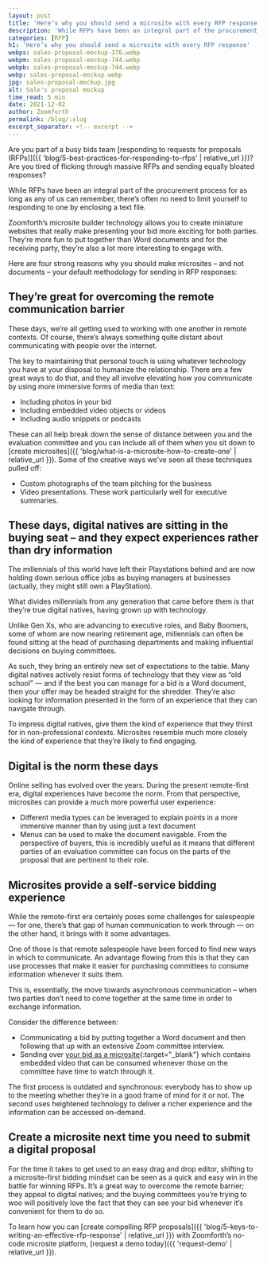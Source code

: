 ```yaml
---
layout: post
title: 'Here’s why you should send a microsite with every RFP response'
description: 'While RFPs have been an integral part of the procurement process for as long as any of us can remember, there’s often no need to limit yourself to responding to one by enclosing a text file.'
categories: [RFP]
h1: 'Here’s why you should send a microsite with every RFP response'
webps: sales-proposal-mockup-376.webp
webpm: sales-proposal-mockup-744.webp
webpb: sales-proposal-mockup-744.webp
webp: sales-proposal-mockup.webp
jpg: sales-proposal-mockup.jpg
alt: Sale's proposal mockup 
time_read: 5 min
date: 2021-12-02
author: Zoomforth
permalink: /blog/:slug
excerpt_separator: <!-- excerpt -->
---
```

Are you part of a busy bids team [responding to requests for proposals (RFPs)]({{ 'blog/5-best-practices-for-responding-to-rfps' | relative_url }})? Are you tired of flicking through massive RFPs and sending equally bloated responses?
<!-- excerpt -->

While RFPs have been an integral part of the procurement process for as long as any of us can remember, there’s often no need to limit yourself to responding to one by enclosing a text file.

Zoomforth’s microsite builder technology allows you to create miniature websites that really make presenting your bid more exciting for both parties. They’re more fun to put together than Word documents and for the receiving party, they’re also a lot more interesting to engage with.

Here are four strong reasons why you should make microsites – and not documents – your default methodology for sending in RFP responses:

## They’re great for overcoming the remote communication barrier

These days, we’re all getting used to working with one another in remote contexts. Of course, there’s always something quite distant about communicating with people over the internet.

The key to maintaining that personal touch is using whatever technology you have at your disposal to humanize the relationship. There are a few great ways to do that, and they all involve elevating how you communicate by using more immersive forms of media than text:

* Including photos in your bid
* Including embedded video objects or videos
* Including audio snippets or podcasts

These can all help break down the sense of distance between you and the evaluation committee and you can include all of them when you sit down to [create microsites]({{ 'blog/what-is-a-microsite-how-to-create-one' | relative_url }}). Some of the creative ways we’ve seen all these techniques pulled off:

* Custom photographs of the team pitching for the business
* Video presentations. These work particularly well for executive summaries.

## These days, digital natives are sitting in the buying seat – and they expect experiences rather than dry information

The millennials of this world have left their Playstations behind and are now holding down serious office jobs as buying managers at businesses (actually, they might still own a PlayStation).

What divides millennials from any generation that came before them is that they’re true digital natives, having grown up with technology.

Unlike Gen Xs, who are advancing to executive roles, and Baby Boomers, some of whom are now nearing retirement age, millennials can often be found sitting at the head of purchasing departments and making influential decisions on buying committees.

As such, they bring an entirely new set of expectations to the table. Many digital natives actively resist forms of technology that they view as “old school” — and if the best you can manage for a bid is a Word document, then your offer may be headed straight for the shredder. They’re also looking for information presented in the form of an experience that they can navigate through.

To impress digital natives, give them the kind of experience that they thirst for in non-professional contexts. Microsites resemble much more closely the kind of experience that they’re likely to find engaging.

## Digital is the norm these days

Online selling has evolved over the years. During the present remote-first era, digital experiences have become the norm. From that perspective, microsites can provide a much more powerful user experience:

* Different media types can be leveraged to explain points in a more immersive manner than by using just a text document
* Menus can be used to make the document navigable. From the perspective of buyers, this is incredibly useful as it means that different parties of an evaluation committee can focus on the parts of the proposal that are pertinent to their role.

## Microsites provide a self-service bidding experience

While the remote-first era certainly poses some challenges for salespeople — for one, there’s that gap of human communication to work through — on the other hand, it brings with it some advantages.

One of those is that remote salespeople have been forced to find new ways in which to communicate. An advantage flowing from this is that they can use processes that make it easier for purchasing committees to consume information whenever it suits them.

This is, essentially, the move towards asynchronous communication – when two parties don’t need to come together at the same time in order to exchange information.

Consider the difference between:

* Communicating a bid by putting together a Word document and then following that up with an extensive Zoom committee interview.
* Sending over [your bid as a microsite]({{'blog/how-to-make-an-online-proposal-with-a-microsite'|relative_url}}){:target="_blank"} which contains embedded video that can be consumed whenever those on the committee have time to watch through it.

The first process is outdated and synchronous: everybody has to show up to the meeting whether they’re in a good frame of mind for it or not. The second uses heightened technology to deliver a richer experience and the information can be accessed on-demand.

## Create a microsite next time you need to submit a digital proposal

For the time it takes to get used to an easy drag and drop editor, shifting to a microsite-first bidding mindset can be seen as a quick and easy win in the battle for winning RFPs. It’s a great way to overcome the remote barrier; they appeal to digital natives; and the buying committees you’re trying to woo will positively love the fact that they can see your bid whenever it’s convenient for them to do so.

To learn how you can [create compelling RFP proposals]({{ 'blog/5-keys-to-writing-an-effective-rfp-response' | relative_url }}) with Zoomforth’s no-code microsite platform, [request a demo today]({{ 'request-demo' | relative_url }}).
